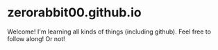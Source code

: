 # zerorabbit00.github.io
Welcome! I'm learning all kinds of things (including github). Feel free to follow along! Or not!
